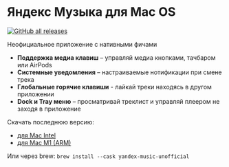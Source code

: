 # Яндекс Музыка для Mac OS

[![GitHub all releases](https://img.shields.io/github/downloads/juvirez/yandex-music-app/total)](https://github.com/juvirez/yandex-music-app/releases)

Неофициальное приложение с нативными фичами

- **Поддержка медиа клавиш** – управляй медиа кнопками, тачбаром или AirPods
- **Системные уведомления** – настраиваемые нотификации при смене трека
- **Глобальные горячие клавиши** - лайкай треки находясь в другом приложении
- **Dock и Tray меню** – просматривай треклист и управляй плеером не заходя в приложение

Скачать последнюю версию:

- [для Mac Intel](https://github.com/juvirez/yandex-music-app/releases/download/v1.7.0/Yandex-Music-Unofficial-1.7.0.dmg)
- [для Mac M1 (ARM)](https://github.com/juvirez/yandex-music-app/releases/download/v1.7.0/Yandex-Music-Unofficial-1.7.0-arm64.dmg)

Или через brew: `brew install --cask yandex-music-unofficial`
